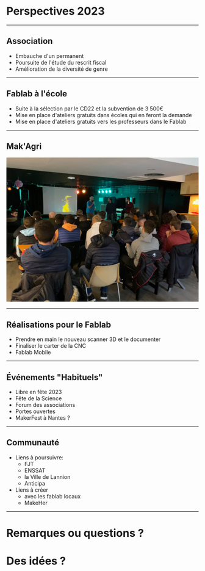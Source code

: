 <!-- .slide: data-background="#000" class="chapter" -->

# Perspectives 2023

____

## Association

- Embauche d'un permanent
- Poursuite de l'étude du rescrit fiscal
- Amélioration de la diversité de genre

____

## Fablab à l'école

- Suite à la sélection par le CD22 et la subvention de 3 500€
- Mise en place d'ateliers gratuits dans écoles qui en feront la demande
- Mise en place d'ateliers gratuits vers les professeurs dans le Fablab

____

## Mak'Agri

![Mak'Agri](img/signal-2023-01-12-151835_002.jpeg)

____

## Réalisations pour le Fablab

- Prendre en main le nouveau scanner 3D et le documenter
- Finaliser le carter de la CNC
- Fablab Mobile

____

## Événements "Habituels"

- Libre en fête 2023
- Fête de la Science
- Forum des associations
- Portes ouvertes
- MakerFest à Nantes ?

____

## Communauté

- Liens à poursuivre:
  - FJT
  - ENSSAT
  - la Ville de Lannion
  - Anticipa
- Liens à créer
  - avec les fablab locaux
  - MakeHer

____

# Remarques ou questions ?

# Des idées ?
